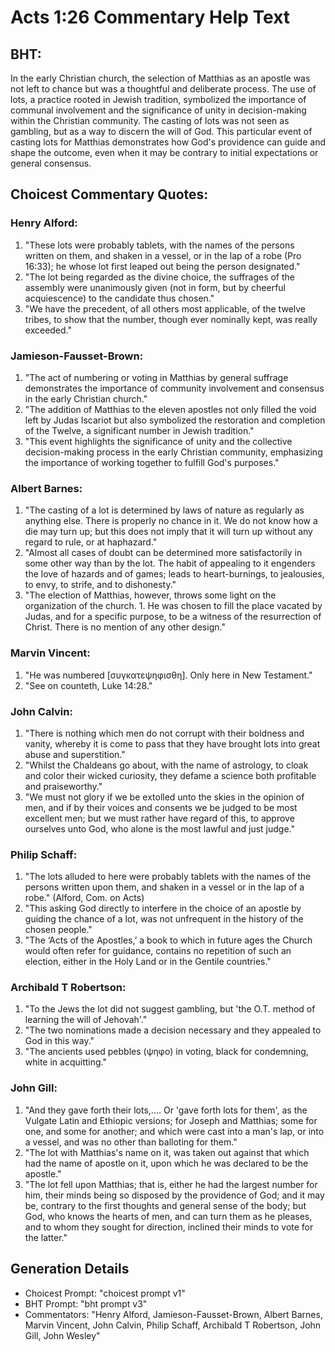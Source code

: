 # Acts 1:26 Commentary Help Text

## BHT:
In the early Christian church, the selection of Matthias as an apostle was not left to chance but was a thoughtful and deliberate process. The use of lots, a practice rooted in Jewish tradition, symbolized the importance of communal involvement and the significance of unity in decision-making within the Christian community. The casting of lots was not seen as gambling, but as a way to discern the will of God. This particular event of casting lots for Matthias demonstrates how God's providence can guide and shape the outcome, even when it may be contrary to initial expectations or general consensus.

## Choicest Commentary Quotes:
### Henry Alford:
1. "These lots were probably tablets, with the names of the persons written on them, and shaken in a vessel, or in the lap of a robe (Pro 16:33); he whose lot first leaped out being the person designated." 
2. "The lot being regarded as the divine choice, the suffrages of the assembly were unanimously given (not in form, but by cheerful acquiescence) to the candidate thus chosen." 
3. "We have the precedent, of all others most applicable, of the twelve tribes, to show that the number, though ever nominally kept, was really exceeded."

### Jamieson-Fausset-Brown:
1. "The act of numbering or voting in Matthias by general suffrage demonstrates the importance of community involvement and consensus in the early Christian church." 
2. "The addition of Matthias to the eleven apostles not only filled the void left by Judas Iscariot but also symbolized the restoration and completion of the Twelve, a significant number in Jewish tradition." 
3. "This event highlights the significance of unity and the collective decision-making process in the early Christian community, emphasizing the importance of working together to fulfill God's purposes."

### Albert Barnes:
1. "The casting of a lot is determined by laws of nature as regularly as anything else. There is properly no chance in it. We do not know how a die may turn up; but this does not imply that it will turn up without any regard to rule, or at haphazard."
2. "Almost all cases of doubt can be determined more satisfactorily in some other way than by the lot. The habit of appealing to it engenders the love of hazards and of games; leads to heart-burnings, to jealousies, to envy, to strife, and to dishonesty."
3. "The election of Matthias, however, throws some light on the organization of the church. 1. He was chosen to fill the place vacated by Judas, and for a specific purpose, to be a witness of the resurrection of Christ. There is no mention of any other design."

### Marvin Vincent:
1. "He was numbered [συγκατεψηφισθη]. Only here in New Testament." 
2. "See on counteth, Luke 14:28."

### John Calvin:
1. "There is nothing which men do not corrupt with their boldness and vanity, whereby it is come to pass that they have brought lots into great abuse and superstition."
2. "Whilst the Chaldeans go about, with the name of astrology, to cloak and color their wicked curiosity, they defame a science both profitable and praiseworthy."
3. "We must not glory if we be extolled unto the skies in the opinion of men, and if by their voices and consents we be judged to be most excellent men; but we must rather have regard of this, to approve ourselves unto God, who alone is the most lawful and just judge."

### Philip Schaff:
1. "The lots alluded to here were probably tablets with the names of the persons written upon them, and shaken in a vessel or in the lap of a robe." (Alford, Com. on Acts)
2. "This asking God directly to interfere in the choice of an apostle by guiding the chance of a lot, was not unfrequent in the history of the chosen people." 
3. "The ‘Acts of the Apostles,’ a book to which in future ages the Church would often refer for guidance, contains no repetition of such an election, either in the Holy Land or in the Gentile countries."

### Archibald T Robertson:
1. "To the Jews the lot did not suggest gambling, but 'the O.T. method of learning the will of Jehovah'." 
2. "The two nominations made a decision necessary and they appealed to God in this way." 
3. "The ancients used pebbles (ψηφο) in voting, black for condemning, white in acquitting."

### John Gill:
1. "And they gave forth their lots,.... Or 'gave forth lots for them', as the Vulgate Latin and Ethiopic versions; for Joseph and Matthias; some for one, and some for another; and which were cast into a man's lap, or into a vessel, and was no other than balloting for them."
2. "The lot with Matthias's name on it, was taken out against that which had the name of apostle on it, upon which he was declared to be the apostle."
3. "The lot fell upon Matthias; that is, either he had the largest number for him, their minds being so disposed by the providence of God; and it may be, contrary to the first thoughts and general sense of the body; but God, who knows the hearts of men, and can turn them as he pleases, and to whom they sought for direction, inclined their minds to vote for the latter."


## Generation Details
- Choicest Prompt: "choicest prompt v1"
- BHT Prompt: "bht prompt v3"
- Commentators: "Henry Alford, Jamieson-Fausset-Brown, Albert Barnes, Marvin Vincent, John Calvin, Philip Schaff, Archibald T Robertson, John Gill, John Wesley"
